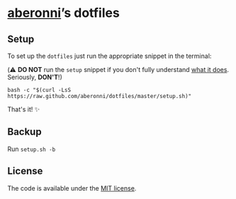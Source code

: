 # [aberonni](https://github.com/aberonni)’s dotfiles

## Setup

To set up the `dotfiles` just run the appropriate snippet in the terminal:

(:warning: **DO NOT** run the `setup` snippet if you don't fully understand [what it does](setup.sh). Seriously, **DON'T**!)

`bash -c "$(curl -LsS https://raw.github.com/aberonni/dotfiles/master/setup.sh)"`

That's it! :sparkles:

## Backup

Run `setup.sh -b`

## License

The code is available under the [MIT license](LICENSE).
